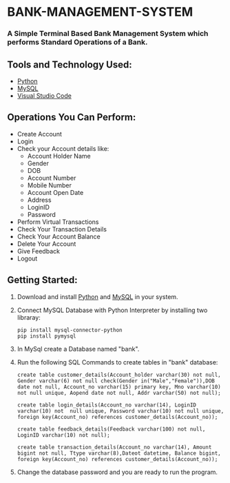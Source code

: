 # BANK-MANAGEMENT-SYSTEM 

### A Simple Terminal Based Bank Management System which performs Standard Operations of a Bank.

## Tools and Technology Used:
- [Python](https://docs.python.org/3/)
- [MySQL](https://dev.mysql.com/doc/)
- [Visual Studio Code](https://code.visualstudio.com/docs)

## Operations You Can Perform:
- Create Account
- Login
- Check your Account details like:
    - Account Holder Name
    - Gender
    - DOB
    - Account Number
    - Mobile Number
    - Account Open Date
    - Address
    - LoginID
    - Password
- Perform Virtual Transactions
- Check Your Transaction Details
- Check Your Account Balance
- Delete Your Account
- Give Feedback
- Logout

## Getting Started:
1. Download and install [Python](https://www.python.org/downloads/windows/) and [MySQL](https://dev.mysql.com/downloads/installer/) in your system.
2. Connect MySQL Database with Python Interpreter by installing two libraray:
   
   ```
   pip install mysql-connector-python
   pip install pymysql
   ```
   
3. In MySql create a Database named "bank".
4. Run the following SQL Commands to create tables in "bank" database:
    ```
    create table customer_details(Account_holder varchar(30) not null, Gender varchar(6) not null check(Gender in("Male","Female")),DOB date not null, Account_no varchar(15) primary key, Mno varchar(10) not null unique, Aopend date not null, Addr varchar(50) not null);

    create table login_details(Account_no varchar(14), LoginID varchar(10) not  null unique, Password varchar(10) not null unique, foreign key(Account_no) references customer_details(Account_no));

    create table feedback_details(Feedback varchar(100) not null, LoginID varchar(10) not null);

    create table transaction_details(Account_no varchar(14), Amount bigint not null, Ttype varchar(8),Dateot datetime, Balance bigint, foreign key(Account_no) references customer_details(Account_no));

    ```
5. Change the database password and you are ready to run the program.
